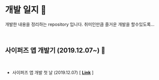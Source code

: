# 개발 일지 :memo:

개발한 내용을 정리하는 repository 입니다.
취미인만큼 즐거운 개발을 할수있도록...

&nbsp;

## 사이퍼즈 앱 개발기 (2019.12.07~) :rocket:

&nbsp;

- 사이퍼즈 앱 개발 첫 날 (2019.12.07) [ **[Link](./cypersAppsDaily/start.md)** ]
